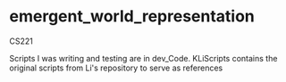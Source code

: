 # emergent_world_representation
CS221

Scripts I was writing and testing are in dev_Code.
KLiScripts contains the original scripts from Li's repository to serve as references 
